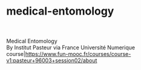 # medical-entomology<br><br>

Medical Entomology<br>By Institut Pasteur via France Université Numerique<br>course|https://www.fun-mooc.fr/courses/course-v1:pasteur+96003+session02/about<br><br>
